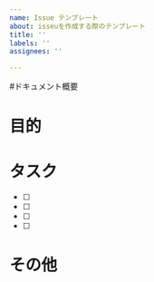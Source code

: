 ```yaml
---
name: Issue テンプレート
about: isseuを作成する際のテンプレート
title: ''
labels: ''
assignees: ''

---
```


#ドキュメント概要

# 目的

# タスク
- [ ]
- [ ]
- [ ]
- [ ]

# その他
